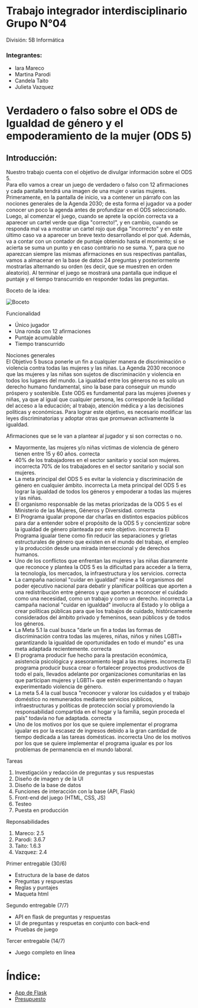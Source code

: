 #  Trabajo integrador interdisciplinario Grupo N°04
División: 5B Informática 

### Integrantes:<br/> 
- Iara Mareco<br/>
- Martina Parodi<br/>
- Candela Taito<br/>
- Julieta Vazquez<br/>

# Verdadero o falso sobre el ODS de Igualdad de género y el empoderamiento de la mujer (ODS 5)<br/>

## Introducción: <br/>

Nuestro trabajo cuenta con el objetivo de divulgar información sobre el ODS 5.<br/>
Para ello vamos a crear un juego de verdadero o falso con 12 afirmaciones y cada pantalla tendrá una imagen de una mujer o varias mujeres. Primeramente, en la pantalla de inicio, va a contener un párrafo con las nociones generales de la Agenda 2030; de esta forma el jugador va a poder conocer un poco la agenda antes de profundizar en el ODS seleccionado. Luego, al comenzar el juego, cuando se aprete la opción correcta va a aparecer un cartel verde que diga "correcto!", y en cambio, cuando se responda mal va a mostrar un cartel rojo que diga "incorrecto" y en este último caso va a aparecer un breve texto desarrollando el por qué. Además, va a contar con un contador de puntaje obtenido hasta el momento; si se acierta se suma un punto y en caso contrario no se suma. Y, para que no aparezcan siempre las mismas afirmaciones en sus respectivas pantallas, vamos a almacenar en la base de datos 24 preguntas y posteriormente mostrarlas alternando su orden (es decir, que se muestren en orden aleatorio). Al terminar el juego se mostrará una pantalla que indique el puntaje y el tiempo transcurrido en responder todas las preguntas.

Boceto de la idea:

![Boceto](https://user-images.githubusercontent.com/100932704/175573120-eaf5c856-8a73-48f9-a44b-be86ff9d837e.jpg)

Funcionalidad <br/>
- Único jugador <br/>
- Una ronda con 12 afirmaciones <br/>
- Puntaje acumulable <br/>
- Tiempo transcurrido <br/>

Nociones generales <br/>
El Objetivo 5 busca ponerle un fin a cualquier manera de discriminación o violencia contra todas las mujeres y las niñas.
La Agenda 2030 reconoce que las mujeres y las niñas son sujetos de discriminación y violencia en todos los lugares del mundo. La igualdad entre los géneros no es solo un derecho humano fundamental, sino la base para conseguir un mundo próspero y sostenible. Este ODS es fundamental para las mujeres jóvenes y niñas, ya que al igual que cualquier persona, les corresponde la facilidad del acceso a la educación; al trabajo, atención médica y a las decisiones políticas y económicas. Para  lograr este objetivo, es necesario modificar las leyes discriminatorias y adoptar otras que promuevan activamente la igualdad.

Afirmaciones que se le van a plantear al jugador y si son correctas o no. <br/>
- Mayormente, las mujeres y/o niñas víctimas de violencia de género tienen entre  15 y 60 años. correcta
- 40% de los trabajadores en el sector sanitario y social son mujeres. incorrecta
70% de los trabajadores en el sector sanitario y social son mujeres.
- La meta principal del ODS 5 es evitar la violencia y discriminación de género en cualquier ámbito. incorrecta
La meta principal del ODS 5 es lograr la igualdad de todos los géneros y empoderar a todas las mujeres y las niñas.
- El organismo responsable de las metas priorizadas de la ODS 5 es el Ministerio de las Mujeres, Géneros y Diversidad. correcta
- El Programa igualar propone dar charlas en distintos espacios públicos para dar a entender sobre el propósito de la ODS 5 y concientizar sobre la igualdad de género planteada por este objetivo. incorrecta
El Programa igualar tiene como fin reducir las separaciones y grietas estructurales de género que existen en el mundo del trabajo, el empleo y la producción desde una mirada interseccional y de derechos humanos. 
- Uno de los conflictos que enfrentan las mujeres y las niñas diaramente que reconoce y plantea la ODS 5 es la dificultad  para acceder a la tierra, la tecnología, los mercados, la infraestructura y los servicios. correcta
- La campaña nacional "cuidar en igualdad" reúne a 14 organismos del poder ejecutivo nacional para debatir y planificar políticas que aporten a una redistribución entre géneros y que aporten a reconocer el cuidado como una necesidad, como un trabajo y como un derecho. incorrecta
La campaña nacional "cuidar en igualdad" involucra al Estado y lo obliga a crear políticas públicas para que los trabajos de cuidado, históricamente considerados del ámbito privado y femeninos, sean públicos y de todos los géneros.
- La Meta 5.1 la cual busca "darle un fin a todas las formas de discriminación contra todas las mujeres, niñas, niños y niñes LGBTI+ garantizando la igualdad de oportunidades en todo el mundo" es una meta adaptada recientemente. correcta
- El programa producir fue hecho para la prestación económica, asistencia psicológica y asesoramiento legal a las mujeres. incorrecta
El programa producir busca crear o fortalecer proyectos productivos de todo el país, llevados adelante por organizaciones comunitarias en las que participan mujeres y LGBTI+ que estén experimentando o hayan experimentado violencia de género.
- La meta 5.4 la cual busca "reconocer y valorar los cuidados y el trabajo doméstico no remunerados mediante servicios públicos, infraestructuras y políticas de protección social y promoviendo la responsabilidad compartida en el hogar y la familia, según proceda el país" todavía no fue adaptada. correcta
- Uno de los motivos por los que se quiere implementar el programa igualar
es por la escasez de ingresos debido a la gran cantidad de tiempo dedicada a las tareas domésticas. incorrecta
Uno de los motivos por los que se quiere implementar el programa igualar es por los problemas de permanencia en el mundo laboral.

Tareas <br/>
1. Investigación y redacción de preguntas y sus respuestas<br/>
2. Diseño de imagen y de la UI<br/> 
3. Diseño de la base de datos<br/>
4. Funciones de interacción con la base (API, Flask) <br/>
5. Front-end del juego (HTML, CSS, JS) <br/>
6. Testeo <br/>
7. Puesta en producción <br/>

Reponsabilidades <br/>
1. Mareco: 2.5 <br/>
2. Parodi: 3.6.7 <br/>
3. Taito: 1.6.3 <br/>
4. Vazquez: 2.4 <br/>

Primer entregable (30/6)
- Estructura de la base de datos<br/>
- Preguntas y respuestas<br/>
- Reglas y puntajes<br/>
- Maqueta html<br/>

Segundo entregable (7/7)
- API en flask de preguntas y respuestas<br/>
- UI de preguntas y respuetas en conjunto con back-end<br/>
- Pruebas de juego<br/>

Tercer entregable (14/7) <br/>
- Juego completo en línea


# Índice:
- [App de Flask](https://github.com/PioIX/replit_grupo04)<br/>
- [Presupuesto](https://github.com/PioIX/G04-TPI-1CUAT/blob/87e63d234e1c988918586f3fc07d7791ab994fe8/Presupuesto.md)<br/>



